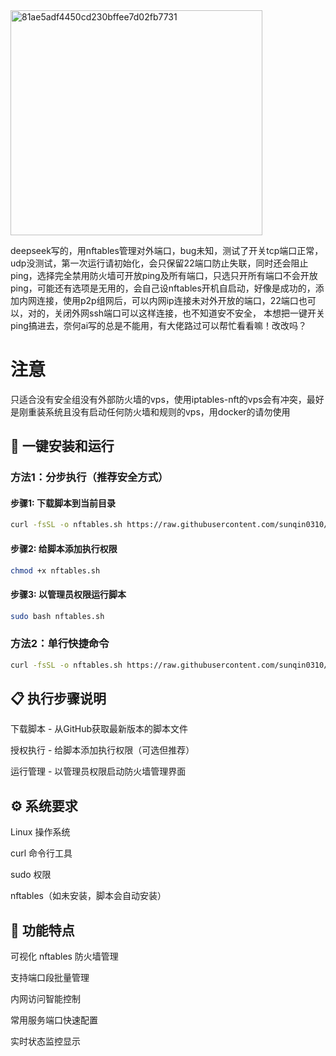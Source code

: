 <img width="403" height="360" alt="81ae5adf4450cd230bffee7d02fb7731" src="https://github.com/user-attachments/assets/163faa29-89f6-400d-b827-225910a6de12" />

deepseek写的，用nftables管理对外端口，bug未知，测试了开关tcp端口正常，udp没测试，第一次运行请初始化，会只保留22端口防止失联，同时还会阻止ping，选择完全禁用防火墙可开放ping及所有端口，只选只开所有端口不会开放ping，可能还有选项是无用的，会自己设nftables开机自启动，好像是成功的，添加内网连接，使用p2p组网后，可以内网ip连接未对外开放的端口，22端口也可以，对的，关闭外网ssh端口可以这样连接，也不知道安不安全，
本想把一键开关ping搞进去，奈何ai写的总是不能用，有大佬路过可以帮忙看看嘛！改改吗？
# 注意
只适合没有安全组没有外部防火墙的vps，使用iptables-nft的vps会有冲突，最好是刚重装系统且没有启动任何防火墙和规则的vps，用docker的请勿使用
## 🚀 一键安装和运行

### 方法1：分步执行（推荐安全方式）

#### 步骤1: 下载脚本到当前目录
```bash
curl -fsSL -o nftables.sh https://raw.githubusercontent.com/sunqin0310/nftables/refs/heads/main/nftables.sh
```

#### 步骤2: 给脚本添加执行权限
```bash
chmod +x nftables.sh
```

#### 步骤3: 以管理员权限运行脚本
```bash
sudo bash nftables.sh
```

### 方法2：单行快捷命令
```bash
curl -fsSL -o nftables.sh https://raw.githubusercontent.com/sunqin0310/nftables/refs/heads/main/nftables.sh && chmod +x nftables.sh && sudo bash nftables.sh
```

## 📋 执行步骤说明
下载脚本 - 从GitHub获取最新版本的脚本文件

授权执行 - 给脚本添加执行权限（可选但推荐）

运行管理 - 以管理员权限启动防火墙管理界面

## ⚙️ 系统要求
Linux 操作系统

curl 命令行工具

sudo 权限

nftables（如未安装，脚本会自动安装）

## 🎯 功能特点
可视化 nftables 防火墙管理

支持端口段批量管理

内网访问智能控制

常用服务端口快速配置

实时状态监控显示
